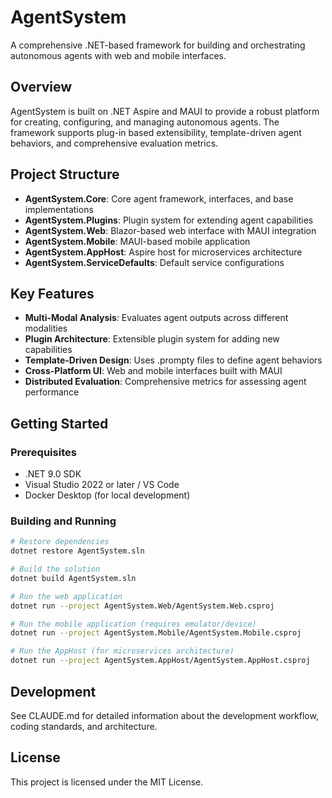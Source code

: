 # AgentSystem

A comprehensive .NET-based framework for building and orchestrating autonomous agents with web and mobile interfaces.

## Overview

AgentSystem is built on .NET Aspire and MAUI to provide a robust platform for creating, configuring, and managing autonomous agents. The framework supports plug-in based extensibility, template-driven agent behaviors, and comprehensive evaluation metrics.

## Project Structure

- **AgentSystem.Core**: Core agent framework, interfaces, and base implementations
- **AgentSystem.Plugins**: Plugin system for extending agent capabilities
- **AgentSystem.Web**: Blazor-based web interface with MAUI integration
- **AgentSystem.Mobile**: MAUI-based mobile application
- **AgentSystem.AppHost**: Aspire host for microservices architecture
- **AgentSystem.ServiceDefaults**: Default service configurations

## Key Features

- **Multi-Modal Analysis**: Evaluates agent outputs across different modalities
- **Plugin Architecture**: Extensible plugin system for adding new capabilities
- **Template-Driven Design**: Uses .prompty files to define agent behaviors
- **Cross-Platform UI**: Web and mobile interfaces built with MAUI
- **Distributed Evaluation**: Comprehensive metrics for assessing agent performance

## Getting Started

### Prerequisites

- .NET 9.0 SDK
- Visual Studio 2022 or later / VS Code
- Docker Desktop (for local development)

### Building and Running

```bash
# Restore dependencies
dotnet restore AgentSystem.sln

# Build the solution
dotnet build AgentSystem.sln

# Run the web application
dotnet run --project AgentSystem.Web/AgentSystem.Web.csproj

# Run the mobile application (requires emulator/device)
dotnet run --project AgentSystem.Mobile/AgentSystem.Mobile.csproj

# Run the AppHost (for microservices architecture)
dotnet run --project AgentSystem.AppHost/AgentSystem.AppHost.csproj
```

## Development

See CLAUDE.md for detailed information about the development workflow, coding standards, and architecture.

## License

This project is licensed under the MIT License.